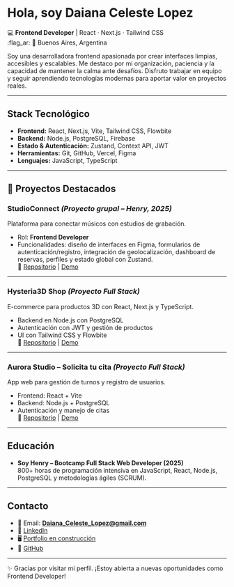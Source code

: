 # Hola, soy Daiana Celeste Lopez  

💻 **Frontend Developer** | React · Next.js · Tailwind CSS  
:flag_ar:  🧉 Buenos Aires, Argentina  

Soy una desarrolladora frontend apasionada por crear interfaces limpias, accesibles y escalables. Me destaco por mi organización, paciencia y la capacidad de mantener la calma ante desafíos. Disfruto trabajar en equipo y seguir aprendiendo tecnologías modernas para aportar valor en proyectos reales.  

---

##  Stack Tecnológico

- **Frontend:** React, Next.js, Vite, Tailwind CSS, Flowbite  
- **Backend:** Node.js, PostgreSQL, Firebase  
- **Estado & Autenticación:** Zustand, Context API, JWT  
- **Herramientas:** Git, GitHub, Vercel, Figma  
- **Lenguajes:** JavaScript, TypeScript  

---

## 🌟 Proyectos Destacados

###  StudioConnect *(Proyecto grupal – Henry, 2025)*  
Plataforma para conectar músicos con estudios de grabación.  
- Rol: **Frontend Developer**  
- Funcionalidades: diseño de interfaces en Figma, formularios de autenticación/registro, integración de geolocalización, dashboard de reservas, perfiles y estado global con Zustand.  
🔗 [Repositorio](https://github.com/Daiana-L/StudioConnect) | [Demo](#)

---

###  Hysteria3D Shop *(Proyecto Full Stack)*  
E-commerce para productos 3D con React, Next.js y TypeScript.  
- Backend en Node.js con PostgreSQL  
- Autenticación con JWT y gestión de productos  
- UI con Tailwind CSS y Flowbite  
🔗 [Repositorio](https://github.com/Daiana-L/Hysteria3D-Shop) | [Demo](#)

---

###  Aurora Studio – Solicita tu cita *(Proyecto Full Stack)*  
App web para gestión de turnos y registro de usuarios.  
- Frontend: React + Vite  
- Backend: Node.js + PostgreSQL  
- Autenticación y manejo de citas  
🔗 [Repositorio](https://github.com/Daiana-L/Aurora-Studio) | [Demo](#)

---

## Educación

- **Soy Henry – Bootcamp Full Stack Web Developer (2025)**  
  800+ horas de programación intensiva en JavaScript, React, Node.js, PostgreSQL y metodologías ágiles (SCRUM).  

---

##  Contacto

- 📧 Email: **Daiana_Celeste_Lopez@gmail.com**  
- 💼 [LinkedIn](https://www.linkedin.com/in/daiana-celeste-lopez/)  
- 🖥️ [Portfolio en construcción](#)  
- 🐙 [GitHub](https://github.com/Daiana-L)  

---

✨ Gracias por visitar mi perfil. ¡Estoy abierta a nuevas oportunidades como Frontend Developer!
